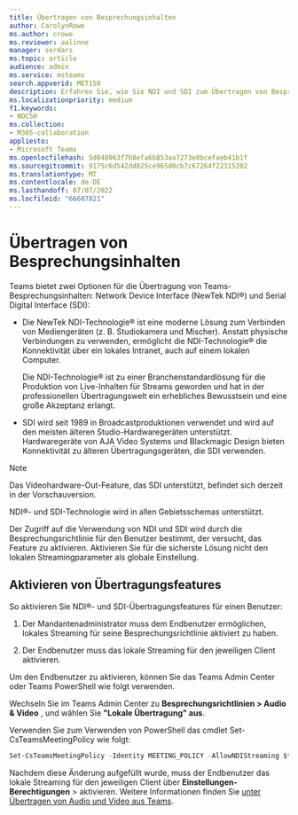 ```yaml
---
title: Übertragen von Besprechungsinhalten
author: CarolynRowe
ms.author: crowe
ms.reviewer: aalinne
manager: serdars
ms.topic: article
audience: admin
ms.service: msteams
search.appverid: MET150
description: Erfahren Sie, wie Sie NDI und SDI zum Übertragen von Besprechungsinhalten in Microsoft Teams verwenden.
ms.localizationpriority: medium
f1.keywords:
- NOCSH
ms.collection:
- M365-collaboration
appliesto:
- Microsoft Teams
ms.openlocfilehash: 5d048063f7b8efa6b853aa7273e0bcefaeb41b1f
ms.sourcegitcommit: 9175c6d542dd825ce965d0cb7c67264f22315202
ms.translationtype: MT
ms.contentlocale: de-DE
ms.lasthandoff: 07/07/2022
ms.locfileid: "66687821"
---
```

# <a name="broadcast-meeting-content"></a>Übertragen von Besprechungsinhalten 



Teams bietet zwei Optionen für die Übertragung von Teams-Besprechungsinhalten: Network Device Interface (NewTek NDI®) und Serial Digital Interface (SDI):

- Die NewTek NDI-Technologie® ist eine moderne Lösung zum Verbinden von Mediengeräten (z. B. Studiokamera und Mischer). Anstatt physische Verbindungen zu verwenden, ermöglicht die NDI-Technologie® die Konnektivität über ein lokales Intranet, auch auf einem lokalen Computer.

  Die NDI-Technologie® ist zu einer Branchenstandardlösung für die Produktion von Live-Inhalten für Streams geworden und hat in der professionellen Übertragungswelt ein erhebliches Bewusstsein und eine große Akzeptanz erlangt.

- SDI wird seit 1989 in Broadcastproduktionen verwendet und wird auf den meisten älteren Studio-Hardwaregeräten unterstützt. Hardwaregeräte von AJA Video Systems und Blackmagic Design bieten Konnektivität zu älteren Übertragungsgeräten, die SDI verwenden.

> [!NOTE]
> Das Videohardware-Out-Feature, das SDI unterstützt, befindet sich derzeit in der Vorschauversion.

NDI®- und SDI-Technologie wird in allen Gebietsschemas unterstützt.

Der Zugriff auf die Verwendung von NDI und SDI wird durch die Besprechungsrichtlinie für den Benutzer bestimmt, der versucht, das Feature zu aktivieren. Aktivieren Sie für die sicherste Lösung nicht den lokalen Streamingparameter als globale Einstellung.


## <a name="enable-broadcast-features"></a>Aktivieren von Übertragungsfeatures

So aktivieren Sie NDI®- und SDI-Übertragungsfeatures für einen Benutzer:

1. Der Mandantenadministrator muss dem Endbenutzer ermöglichen, lokales Streaming für seine Besprechungsrichtlinie aktiviert zu haben. 

2. Der Endbenutzer muss das lokale Streaming für den jeweiligen Client aktivieren.


Um den Endbenutzer zu aktivieren, können Sie das Teams Admin Center oder Teams PowerShell wie folgt verwenden.

Wechseln Sie im Teams Admin Center zu **Besprechungsrichtlinien > Audio & Video** , und wählen Sie **"Lokale Übertragung" aus**.

Verwenden Sie zum Verwenden von PowerShell das cmdlet Set-CsTeamsMeetingPolicy wie folgt:

```PowerShell
Set-CsTeamsMeetingPolicy -Identity MEETING_POLICY -AllowNDIStreaming $true
```

Nachdem diese Änderung aufgefüllt wurde, muss der Endbenutzer das lokale Streaming für den jeweiligen Client über **Einstellungen-Berechtigungen** >  aktivieren. Weitere Informationen finden Sie [unter Übertragen von Audio und Video aus Teams](https://support.microsoft.com/office/broadcasting-audio-and-video-from-teams-with-ndi-technology-e91a0adb-96b9-4dca-a2cd-07181276afa3).





